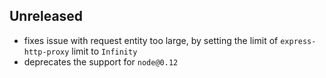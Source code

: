 ## Unreleased

- fixes issue with request entity too large, by setting the limit of `express-http-proxy` limit to `Infinity`
- deprecates the support for `node@0.12`
